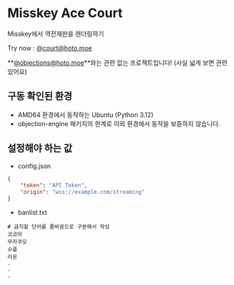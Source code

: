 # Misskey Ace Court
Misskey에서 역전재판을 렌더링하기

Try now : [@court@hoto.moe](https://hoto.moe/@court)

**[@objections@hoto.moe](https://hoto.moe/@objections)**와는 관련 없는 프로젝트입니다! (사실 넓게 보면 관련 있어요)

## 구동 확인된 환경
* AMD64 환경에서 동작하는 Ubuntu (Python 3.12)
* objection-engine 패키지의 한계로 이외 환경에서 동작을 보증하지 않습니다.

## 설정해야 하는 값
* config.json
```json
{
    "token": "API Token",
    "origin": "wss://example.com/streaming"
}
```

* banlist.txt
```
# 금지할 단어를 줄바꿈으로 구분해서 작성
코코아
무라쿠모
슈플
라온
.
.
.
```